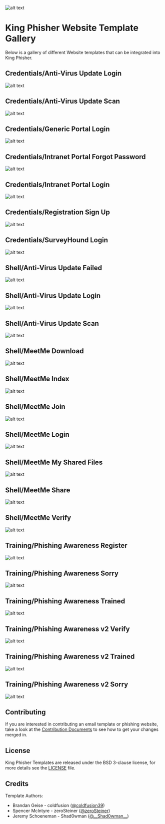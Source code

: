 ![alt text](https://github.com/securestate/king-phisher/raw/master/data/king-phisher-logo.png "King Phisher")

# King Phisher Website Template Gallery

Below is a gallery of different Website templates that can be integrated into King Phisher.  

## Credentials/Anti-Virus Update Login

![alt text](https://raw.githubusercontent.com/securestate/king-phisher-templates/master/screenshots/Websites/website_Templates-Credentials-Anti_Virus_Update-LOGIN.png "login.html")

## Credentials/Anti-Virus Update Scan

![alt text](https://raw.githubusercontent.com/securestate/king-phisher-templates/master/screenshots/Websites/website_Templates-Credentials-Anti_Virus_Update-SCAN.png "scan.html")

## Credentials/Generic Portal Login

![alt text](https://raw.githubusercontent.com/securestate/king-phisher-templates/master/screenshots/Websites/website_Templates-Credentials-Generic_Portal-LOGIN.png "generic_portal_login(creds).html")

## Credentials/Intranet Portal Forgot Password

![alt text](https://raw.githubusercontent.com/securestate/king-phisher-templates/master/screenshots/Websites/website_Templates-Credentials-Intranet_Portal-FORGOT_PASSWORD.png "intranet_portal_forgot_password(creds).html")

## Credentials/Intranet Portal Login

![alt text](https://raw.githubusercontent.com/securestate/king-phisher-templates/master/screenshots/Websites/website_Templates-Credentials-Intranet_Portal-LOGIN.png "intranet_portal_login(creds).html")

## Credentials/Registration Sign Up

![alt text](https://raw.githubusercontent.com/securestate/king-phisher-templates/master/screenshots/Websites/website_Templates-Credentials-Registration_Sign_Up-REGISTER.png "registration_sign_up(creds).html")

## Credentials/SurveyHound Login

![alt text](https://raw.githubusercontent.com/securestate/king-phisher-templates/master/screenshots/Websites/Credentials_SurveyHound_LOGIN.png "surveyhound(creds).html")

## Shell/Anti-Virus Update Failed

![alt text](https://raw.githubusercontent.com/securestate/king-phisher-templates/master/screenshots/Websites/Shell_Anti_Virus_Update_FAILED.png "Anti_Virus_Update-FAILED.html")

## Shell/Anti-Virus Update Login

![alt text](https://raw.githubusercontent.com/securestate/king-phisher-templates/master/screenshots/Websites/Shell_Anti_Virus_Update_LOGIN.png "Anti_Virus_Update-LOGIN.html")

## Shell/Anti-Virus Update Scan

![alt text](https://raw.githubusercontent.com/securestate/king-phisher-templates/master/screenshots/Websites/Shell_Anti_Virus_Update_SCAN.png "Anti_Virus_Update-SCAN.html")

## Shell/MeetMe Download

![alt text](https://raw.githubusercontent.com/securestate/king-phisher-templates/master/screenshots/Websites/Shell_MeetMe_download.png "MeetMe_Download(shell).html")

## Shell/MeetMe Index

![alt text](https://raw.githubusercontent.com/securestate/king-phisher-templates/master/screenshots/Websites/Shell_MeetMe_index.png "MeetMe_Index(shell).html")

## Shell/MeetMe Join

![alt text](https://raw.githubusercontent.com/securestate/king-phisher-templates/master/screenshots/Websites/Shell_MeetMe_join.png "MeetMe_Join(shell).html")

## Shell/MeetMe Login

![alt text](https://raw.githubusercontent.com/securestate/king-phisher-templates/master/screenshots/Websites/Shell_MeetMe_login.png "MeetMe_Login(shell).html")

## Shell/MeetMe My Shared Files

![alt text](https://raw.githubusercontent.com/securestate/king-phisher-templates/master/screenshots/Websites/Shell_MeetMe_mysharedfiles.png "MeetMe_MySharedFiles(shell).html")

## Shell/MeetMe Share

![alt text](https://raw.githubusercontent.com/securestate/king-phisher-templates/master/screenshots/Websites/Shell_MeetMe_share.png "MeetMe_Share(shell).html")

## Shell/MeetMe Verify

![alt text](https://raw.githubusercontent.com/securestate/king-phisher-templates/master/screenshots/Websites/Shell_MeetMe_verify.png "MeetMe_Verify(shell).html")

## Training/Phishing Awareness Register

![alt text](https://raw.githubusercontent.com/securestate/king-phisher-templates/master/screenshots/Websites/Training_Phishing_awareness_REGISTER.png "Phishing_Awareness_REGISTER.html")

## Training/Phishing Awareness Sorry

![alt text](https://raw.githubusercontent.com/securestate/king-phisher-templates/master/screenshots/Websites/website_Templates-Credentials-Anti_Virus_Update-SCAN.png "Phishing_Awareness_SCAN.html")

## Training/Phishing Awareness Trained

![alt text](https://raw.githubusercontent.com/securestate/king-phisher-templates/master/screenshots/Websites/Training_Phishing_awareness_TRAINED.png "Phishing_Awareness_TRAINED.html")

## Training/Phishing Awareness v2 Verify

![alt text](https://raw.githubusercontent.com/securestate/king-phisher-templates/master/screenshots/Websites/Training_Phishing_awareness_v2_verify.png "Phishing_Awareness_v2_Verified.html")

## Training/Phishing Awareness v2 Trained

![alt text](https://raw.githubusercontent.com/securestate/king-phisher-templates/master/screenshots/Websites/Training_Phishing_awareness_v2_trained.png "Phishing_Awareness_v2_Trained.html")

## Training/Phishing Awareness v2 Sorry

![alt text](https://raw.githubusercontent.com/securestate/king-phisher-templates/master/screenshots/Websites/Training_Phishing_awareness_v2_sorry.png "Phishing_Awareness_v2_Sorry.html")

## Contributing
If you are interested in contributing an email template or phishing website, take a look at the [Contribution Documents](CONTRIBUTING.md) to see how to get your changes merged in.

## License
King Phisher Templates are released under the BSD 3-clause license, for more details see the [LICENSE](https://github.com/securestate/king-phisher-templates/blob/master/LICENSE) file.

## Credits
Template Authors:

 - Brandan Geise - coldfusion ([@coldfusion39](https://twitter.com/coldfusion39))
 - Spencer McIntyre - zeroSteiner ([@zeroSteiner](https://twitter.com/zeroSteiner))
 - Jeremy Schoeneman - Shad0wman ([@\_\_Shad0wman__](https://twitter.com/__Shad0wman__))

